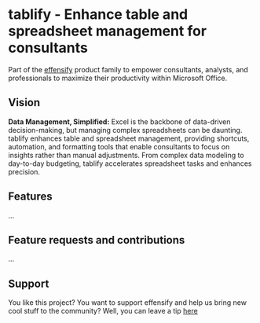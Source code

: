 # tablify - Enhance table and spreadsheet management for consultants
Part of the [effensify](https://github.com/tillmannschatz/effensify) product family to empower consultants, analysts, and professionals to maximize their productivity within Microsoft Office.

## Vision
**Data Management, Simplified:** Excel is the backbone of data-driven decision-making, but managing complex spreadsheets can be daunting. tablify enhances table and spreadsheet management, providing shortcuts, automation, and formatting tools that enable consultants to focus on insights rather than manual adjustments. From complex data modeling to day-to-day budgeting, tablify accelerates spreadsheet tasks and enhances precision.

## Features
...

## Feature requests and contributions
...

## Support
You like this project? You want to support effensify and help us bring new cool stuff to the community? Well, you can leave a tip [here](https://www.paypal.com/donate/?hosted_button_id=WTLHZ6Q79E966)
